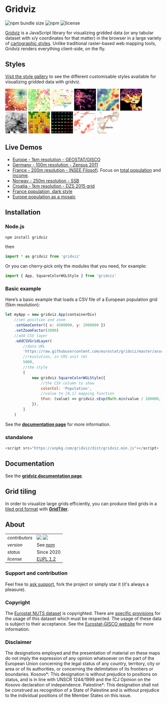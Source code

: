 # Gridviz

![npm bundle size](https://img.shields.io/bundlephobia/minzip/gridviz)
![npm](https://img.shields.io/npm/v/gridviz)
![license](https://img.shields.io/badge/license-EUPL-success)

[Gridviz](https://github.com/eurostat/gridviz/) is a JavaScript library for visualizing gridded data (or any tabular dataset with x/y coordinates for that matter) in the browser in a large variety of [cartographic styles](https://eurostat.github.io/gridviz/docs/reference). Unlike traditional raster-based web mapping tools, Gridviz renders everything client-side, on the fly.

## Styles

[Visit the style gallery](https://github.com/eurostat/gridviz/blob/master/docs/gallery.md) to see the different customisable styles available for visualizing gridded data with gridviz.


[<img src="docs/img/overviews/ov_accessibility.png" width="70" height="70">](https://eurostat.github.io/gridviz/docs/reference#shapecolorsize-style)
[<img src="docs/img/overviews/ov_side_cat.png" width="70" height="70">](https://eurostat.github.io/gridviz/docs/reference#side-category-style)
[<img src="docs/img/overviews/ov_age_balance.png" width="70" height="70">](https://eurostat.github.io/gridviz/docs/reference#shapecolorsize-style)
[<img src="docs/img/overviews/ov_dark.png" width="70" height="70">](https://eurostat.github.io/gridviz/docs/reference#square-color-webgl-style)
[<img src="docs/img/overviews/ov_kersmoo.png" width="70" height="70">](https://eurostat.github.io/gridviz/docs/reference#kernel-smoothing)
[<img src="docs/img/overviews/ov_tanaka_dark.png" width="70" height="70">](https://eurostat.github.io/gridviz/docs/reference#tanaka-style)
[<img src="docs/img/overviews/ov_joyplot_shade.png" width="70" height="70">](https://eurostat.github.io/gridviz/docs/reference#joyplot-style)
[<img src="docs/img/overviews/ov_lego.png" width="70" height="70">](https://eurostat.github.io/gridviz/docs/reference#lego-style)
[<img src="docs/img/overviews/ov_text_elevation.png" width="70" height="70">](https://eurostat.github.io/gridviz/docs/reference#text-style)
[<img src="docs/img/overviews/ov_dotdensity.png" width="70" height="70">](https://eurostat.github.io/gridviz/docs/reference#dot-density-style)
[<img src="docs/img/overviews/ov_joyplot.png" width="70" height="70">](https://eurostat.github.io/gridviz/docs/reference#joyplot-style)


## Live Demos

-   [Europe - 1km resolution - GEOSTAT/GISCO](https://eurostat.github.io/gridviz/examples/EUR.html)
-   [Germany - 100m resolution - Zensus 2011](https://eurostat.github.io/gridviz/examples/DE.html)
-   [France - 200m resolution - INSEE Filosofi](https://eurostat.github.io/gridviz/examples/FR.html). Focus on [total population](https://eurostat.github.io/gridviz/examples/FR_pop.html) and [income](https://eurostat.github.io/gridviz/examples/FR_income.html).
-   [Norway - 250m resolution - SSB](https://eurostat.github.io/gridviz/examples/NO.html)
-   [Croatia - 1km resolution - DZS 2015 grid](https://eurostat.github.io/gridviz/examples/HR.html)
-   [France population, dark style](https://eurostat.github.io/gridviz/examples/styles/squarecolorwgl_dark.html)
-   [Europe population as a mosaic](https://eurostat.github.io/gridviz/examples/styles/mosaic_full.html)

## Installation

### Node.js

```Shell
npm install gridviz
```

then

```javascript
import * as gridviz from 'gridviz'
```

Or you can cherry-pick only the modules that you need, for example:

```javascript
import { App, SquareColorWGLStyle } from 'gridviz'
```

### Basic example

Here’s a basic example that loads a CSV file of a European population grid (5km resolution):

```javascript
let myApp = new gridviz.App(containerDiv)
    //set position and zoom
    .setGeoCenter({ x: 4500000, y: 2900000 })
    .setZoomFactor(3000)
    //add CSV layer
    .addCSVGridLayer(
        //data URL
        'https://raw.githubusercontent.com/eurostat/gridviz/master/assets/csv/Europe/pop_2018_5km.csv',
        //resolution, in CRS unit (m)
        5000,
        //the style
        [
            new gridviz.SquareColorWGLStyle({
                //the CSV column to show
                colorCol: 'Population',
                //value to [0,1] mapping function
                tFun: (value) => gridviz.sExp(Math.min(value / 100000, 1), -15),
            }),
        ]
    )
```

See the **[documentation page](https://eurostat.github.io/gridviz/docs/reference)** for more information.

### standalone

```javascript
<script src="https://unpkg.com/gridviz/dist/gridviz.min.js"></script>
```

## Documentation

See the **[gridviz documentation page](https://github.com/eurostat/gridviz/blob/master/docs/reference.md)**.

## Grid tiling

In order to visualize large grids efficiently, you can produce tiled grids in a [tiled grid format](https://eurostat.github.io/gridviz/docs/tiledformat) with **[GridTiler](https://github.com/eurostat/gridtiler)**.

## About

|                |                                                                                                                                                                                       |
| -------------- | ------------------------------------------------------------------------------------------------------------------------------------------------------------------------------------- |
| _contributors_ | [<img src="https://github.com/jgaffuri.png" height="40" />](https://github.com/jgaffuri) [<img src="https://github.com/JoeWDavies.png" height="40" />](https://github.com/JoeWDavies) |
| _version_      | See [npm](https://www.npmjs.com/package/gridviz?activeTab=versions)                                                                                                                   |
| _status_       | Since 2020                                                                                                                                                                            |
| _license_      | [EUPL 1.2](LICENSE)                                                                                                                                                                   |

### Support and contribution

Feel free to [ask support](https://github.com/eurostat/gridviz/issues/new), fork the project or simply star it (it's always a pleasure).

### Copyright

The [Eurostat NUTS dataset](http://ec.europa.eu/eurostat/web/nuts/overview) is copyrighted. There are [specific provisions](https://ec.europa.eu/eurostat/web/gisco/geodata/reference-data/administrative-units-statistical-units) for the usage of this dataset which must be respected. The usage of these data is subject to their acceptance. See the [Eurostat-GISCO website](http://ec.europa.eu/eurostat/web/gisco/geodata/reference-data/administrative-units-statistical-units/nuts) for more information.

### Disclaimer

The designations employed and the presentation of material on these maps do not imply the expression of any opinion whatsoever on the part of the European Union concerning the legal status of any country, territory, city or area or of its authorities, or concerning the delimitation of its frontiers or boundaries. Kosovo*: This designation is without prejudice to positions on status, and is in line with UNSCR 1244/1999 and the ICJ Opinion on the Kosovo declaration of independence. Palestine*: This designation shall not be construed as recognition of a State of Palestine and is without prejudice to the individual positions of the Member States on this issue.
